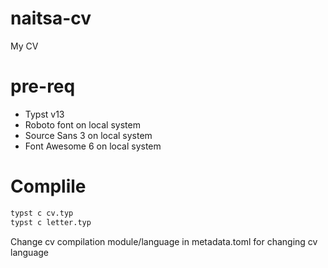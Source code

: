# naitsa-cv
My CV

# pre-req
- Typst v13
- Roboto font on local system
- Source Sans 3 on local system
- Font Awesome 6 on local system
# Complile
```bash
typst c cv.typ
typst c letter.typ
```

Change cv compilation module/language in metadata.toml for changing cv language
